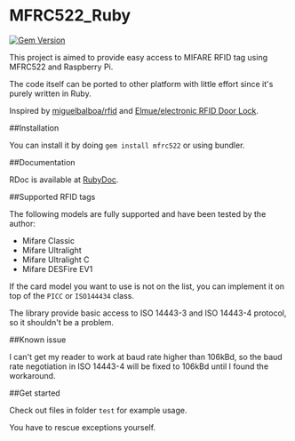 # MFRC522_Ruby

[![Gem Version](https://badge.fury.io/rb/mfrc522.svg)](https://badge.fury.io/rb/mfrc522)

This project is aimed to provide easy access to MIFARE RFID tag using MFRC522 and Raspberry Pi.

The code itself can be ported to other platform with little effort since it's purely written in Ruby.

Inspired by [miguelbalboa/rfid](https://github.com/miguelbalboa/rfid) and [Elmue/electronic RFID Door Lock](http://www.codeproject.com/Articles/1096861/DIY-electronic-RFID-Door-Lock-with-Battery-Backup).

##Installation

You can install it by doing `gem install mfrc522` or using bundler.

##Documentation

RDoc is available at [RubyDoc](http://www.rubydoc.info/github/atitan/MFRC522_Ruby/master).

##Supported RFID tags

The following models are fully supported and have been tested by the author:

*   Mifare Classic
*   Mifare Ultralight
*   Mifare Ultralight C
*   Mifare DESFire EV1

If the card model you want to use is not on the list, you can implement it on top of the `PICC` or `ISO144434` class.

The library provide basic access to ISO 14443-3 and ISO 14443-4 protocol, so it shouldn't be a problem.

##Known issue

I can't get my reader to work at baud rate higher than 106kBd, so the baud rate negotiation in ISO 14443-4 will be fixed to 106kBd until I found the workaround.

##Get started

Check out files in folder `test` for example usage.

You have to rescue exceptions yourself.

